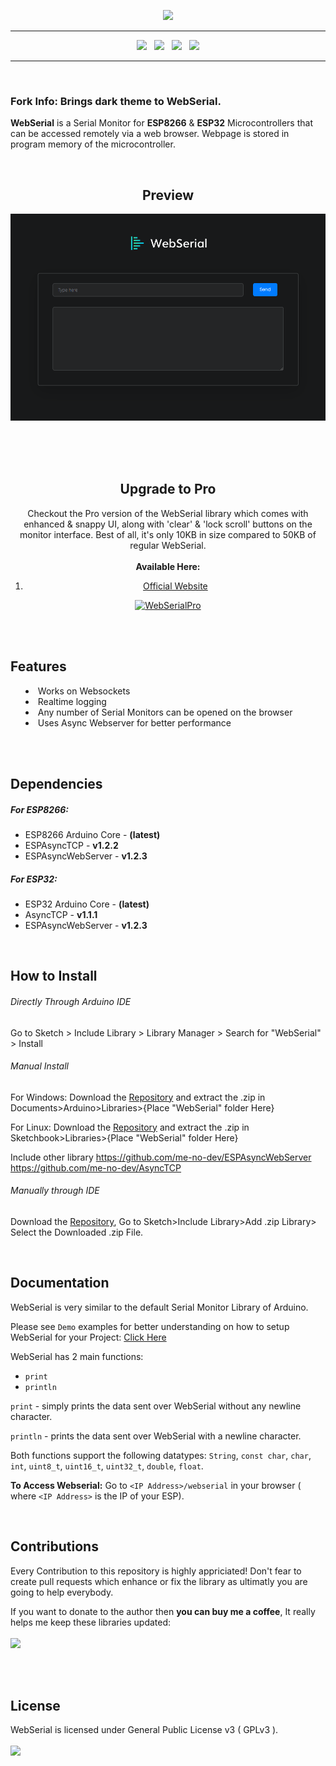 <p align="center"><img src="https://raw.githubusercontent.com/ayushsharma82/WebSerial/master/docs/logo.svg?sanitize=true" width="450"></p>

<hr/>

<p align="center">
<img src="https://img.shields.io/github/last-commit/ayushsharma82/WebSerial.svg?style=for-the-badge" />
&nbsp;
<img src="https://img.shields.io/github/actions/workflow/status/ayushsharma82/WebSerial/ci.yml?branch=master&style=for-the-badge" />
&nbsp;
<img src="https://img.shields.io/github/license/ayushsharma82/WebSerial.svg?style=for-the-badge" />
&nbsp;
<a href="https://www.buymeacoffee.com/6QGVpSj" target="_blank"><img src="https://img.shields.io/badge/Buy%20me%20a%20coffee-%245-orange?style=for-the-badge&logo=buy-me-a-coffee" /></a>
</p>

<hr/>

<br/>
<h3>Fork Info: Brings dark theme to WebSerial.</h3>
<p><b>WebSerial</b> is a Serial Monitor for <b>ESP8266</b> & <b>ESP32</b> Microcontrollers that can be accessed remotely via a web browser. Webpage is stored in program memory of the microcontroller.</p>

<br/>

<h2 align="center">Preview</h2>
<p align="center"><img src="https://raw.githubusercontent.com/mwdle/WebSerialDark/master/docs/webserial.PNG" width="850"></p>

<br/>
<br/>
<br/>

<h2 align="center">Upgrade to Pro</h2>

<p align="center">
Checkout the Pro version of the WebSerial library which comes with enhanced & snappy UI, along with 'clear' & 'lock scroll' buttons on the monitor interface. Best of all, it's only 10KB in size compared to 50KB of regular WebSerial. <br><br> <b>Available Here: </b>
<ol align="center">
  <li><a href="https://webserial.pro" target="_blank">Official Website</a></li>
</ol>
</p>

<p align="center">
  <a href="https://webserial.pro" target="_blank">
  <img src="/docs/promo.png" alt="WebSerialPro">
  </a>
</p>

<br/>
<br/>

<h2>Features</h2>
<p>
  <ul style="list-style-position: inside;">
      <li>Works on Websockets</li>
      <li>Realtime logging</li>
      <li>Any number of Serial Monitors can be opened on the browser</li>
      <li>Uses Async Webserver for better performance</li>
  </ul>
</p>

<br/>
<br/>

<h2>Dependencies</h2>
<p>
  <h5>For ESP8266:</h5>
  <ul>
      <li>ESP8266 Arduino Core - <b>(latest)</b></li>
      <li>ESPAsyncTCP - <b>v1.2.2</b></li>
  	  <li>ESPAsyncWebServer - <b>v1.2.3</b></li>
  </ul>
  
  <h5>For ESP32:</h5>
  <ul>
      <li>ESP32 Arduino Core - <b>(latest)</b></li>
      <li>AsyncTCP - <b>v1.1.1</b></li>
  	  <li>ESPAsyncWebServer - <b>v1.2.3</b></li>
  </ul>
</p>

<br/>

<h2>How to Install</h2>

###### Directly Through Arduino IDE 
Go to Sketch > Include Library > Library Manager > Search for "WebSerial" > Install

###### Manual Install

For Windows: Download the [Repository](https://github.com/ayushsharma82/WebSerial/archive/master.zip) and extract the .zip in Documents>Arduino>Libraries>{Place "WebSerial" folder Here}

For Linux: Download the [Repository](https://github.com/ayushsharma82/WebSerial/archive/master.zip) and extract the .zip in Sketchbook>Libraries>{Place "WebSerial" folder Here}

Include other library
https://github.com/me-no-dev/ESPAsyncWebServer
https://github.com/me-no-dev/AsyncTCP

###### Manually through IDE

Download the [Repository](https://github.com/ayushsharma82/WebSerial/archive/master.zip), Go to Sketch>Include Library>Add .zip Library> Select the Downloaded .zip File.

<br>

<h2>Documentation</h2>
<p>WebSerial is very similar to the default Serial Monitor Library of Arduino.</p>

Please see `Demo` examples for better understanding on how to setup WebSerial for your Project: [Click Here](https://github.com/ayushsharma82/WebSerial/blob/master/examples/ESP8266_Demo/ESP8266_Demo.ino)


WebSerial has 2 main functions:
- `print`
- `println`


`print` - simply prints the data sent over WebSerial without any newline character.


`println` - prints the data sent over WebSerial with a newline character.


Both functions support the following datatypes: `String`, `const char`, `char`, `int`, `uint8_t`, `uint16_t`, `uint32_t`, `double`, `float`.


<b>To Access Webserial:</b> Go to `<IP Address>/webserial` in your browser ( where `<IP Address>` is the IP of your ESP).

<br>

<h2>Contributions</h2>
<p>Every Contribution to this repository is highly appriciated! Don't fear to create pull requests which enhance or fix the library as ultimatly you are going to help everybody.</p>
<p>
If you want to donate to the author then <b>you can buy me a coffee</b>, It really helps me keep these libraries updated:
<br/><br/>
<a href="https://www.buymeacoffee.com/6QGVpSj" target="_blank"><img src="https://img.shields.io/badge/Buy%20me%20a%20coffee-%245-orange?style=for-the-badge&logo=buy-me-a-coffee" /></a>
</p>
<br/>
<br/>


<h2>License</h2>
WebSerial is licensed under General Public License v3 ( GPLv3 ).
<br/>
<br/>
<img src="https://img.shields.io/github/license/ayushsharma82/WebSerial.svg?style=for-the-badge" />
</div>
